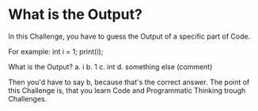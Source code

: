 # What is the Output?

In this Challenge, you have to guess the Output of a
specific part of Code.

For example:
int i = 1;
print(i);

What is the Output?
a. i
b. 1
c. int
d. something else (comment)


Then you'd have to say b, because that's the correct answer.
The point of this Challenge is, that you learn Code and
Programmatic Thinking trough Challenges.